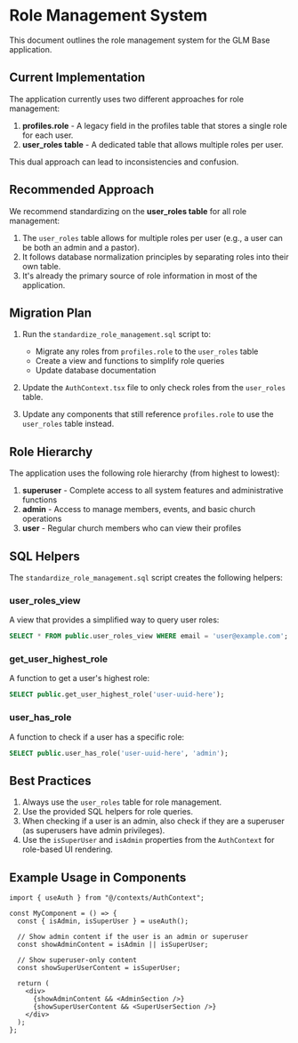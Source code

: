 # Role Management System

This document outlines the role management system for the GLM Base application.

## Current Implementation

The application currently uses two different approaches for role management:

1. **profiles.role** - A legacy field in the profiles table that stores a single role for each user.
2. **user_roles table** - A dedicated table that allows multiple roles per user.

This dual approach can lead to inconsistencies and confusion.

## Recommended Approach

We recommend standardizing on the **user_roles table** for all role management:

1. The `user_roles` table allows for multiple roles per user (e.g., a user can be both an admin and a pastor).
2. It follows database normalization principles by separating roles into their own table.
3. It's already the primary source of role information in most of the application.

## Migration Plan

1. Run the `standardize_role_management.sql` script to:
   - Migrate any roles from `profiles.role` to the `user_roles` table
   - Create a view and functions to simplify role queries
   - Update database documentation

2. Update the `AuthContext.tsx` file to only check roles from the `user_roles` table.

3. Update any components that still reference `profiles.role` to use the `user_roles` table instead.

## Role Hierarchy

The application uses the following role hierarchy (from highest to lowest):

1. **superuser** - Complete access to all system features and administrative functions
2. **admin** - Access to manage members, events, and basic church operations
3. **user** - Regular church members who can view their profiles

## SQL Helpers

The `standardize_role_management.sql` script creates the following helpers:

### user_roles_view

A view that provides a simplified way to query user roles:

```sql
SELECT * FROM public.user_roles_view WHERE email = 'user@example.com';
```

### get_user_highest_role

A function to get a user's highest role:

```sql
SELECT public.get_user_highest_role('user-uuid-here');
```

### user_has_role

A function to check if a user has a specific role:

```sql
SELECT public.user_has_role('user-uuid-here', 'admin');
```

## Best Practices

1. Always use the `user_roles` table for role management.
2. Use the provided SQL helpers for role queries.
3. When checking if a user is an admin, also check if they are a superuser (as superusers have admin privileges).
4. Use the `isSuperUser` and `isAdmin` properties from the `AuthContext` for role-based UI rendering.

## Example Usage in Components

```tsx
import { useAuth } from "@/contexts/AuthContext";

const MyComponent = () => {
  const { isAdmin, isSuperUser } = useAuth();
  
  // Show admin content if the user is an admin or superuser
  const showAdminContent = isAdmin || isSuperUser;
  
  // Show superuser-only content
  const showSuperUserContent = isSuperUser;
  
  return (
    <div>
      {showAdminContent && <AdminSection />}
      {showSuperUserContent && <SuperUserSection />}
    </div>
  );
};
```
